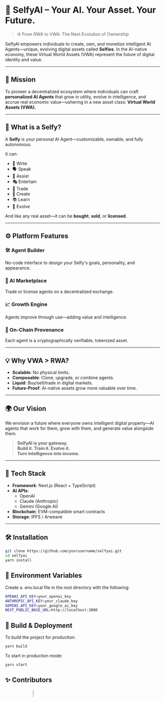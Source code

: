 # 🧠 SelfyAI – Your AI. Your Asset. Your Future.

> 🌐 From RWA to VWA: The Next Evolution of Ownership

SelfyAI empowers individuals to create, own, and monetize intelligent AI Agents—unique, evolving digital assets called **Selfies**. In the AI-native economy, these Virtual World Assets (VWA) represent the future of digital identity and value.

---

## 🎯 Mission

To pioneer a decentralized ecosystem where individuals can craft **personalized AI Agents** that grow in utility, evolve in intelligence, and accrue real economic value—ushering in a new asset class: **Virtual World Assets (VWA).**

---

## 🧬 What is a Selfy?

A **Selfy** is your personal AI Agent—customizable, ownable, and fully autonomous.

It can:
- 📝 Write
- 🗣️ Speak
- 🤖 Assist
- 🎭 Entertain
- 💱 Trade
- 🎨 Create
- 📚 Learn
- 🔄 Evolve

And like any real asset—it can be **bought**, **sold**, or **licensed**.

---

## ⚙️ Platform Features

### 🛠️ Agent Builder
No-code interface to design your Selfy's goals, personality, and appearance.

### 🔄 AI Marketplace
Trade or license agents on a decentralized exchange.

### 📈 Growth Engine
Agents improve through use—adding value and intelligence.

### 🔗 On-Chain Provenance
Each agent is a cryptographically verifiable, tokenized asset.

---

## 💡 Why VWA > RWA?

- **Scalable**: No physical limits.
- **Composable**: Clone, upgrade, or combine agents.
- **Liquid**: Buy/sell/trade in digital markets.
- **Future-Proof**: AI-native assets grow more valuable over time.

---

## 🌍 Our Vision

We envision a future where everyone owns intelligent digital property—AI agents that work for them, grow with them, and generate value alongside them.

> **SelfyAI is your gateway.**  
> **Build it. Train it. Evolve it.**  
> **Turn intelligence into income.**

---

## 🧩 Tech Stack

- **Framework**: Next.js (React + TypeScript)
- **AI APIs**:
  - OpenAI
  - Claude (Anthropic)
  - Gemini (Google AI)
- **Blockchain**: EVM-compatible smart contracts
- **Storage**: IPFS / Arweave

---

## 🛠 Installation

```bash
git clone https://github.com/yourusername/selfyai.git
cd selfyai
yarn install
 ```

## 🔧 Environment Variables

Create a .env.local file in the root directory with the following:

```bash
OPENAI_API_KEY=your_openai_key
ANTHROPIC_API_KEY=your_claude_key
GEMINI_API_KEY=your_google_ai_key
NEXT_PUBLIC_BASE_URL=http://localhost:3000
 ```
## 🧪 Build & Deployment

To build the project for production:

```bash
yarn build
 ```

To start in production mode:
```bash
yarn start
 ```

## ✨ Contributors
<a href="https://github.com/transitive-bullshit"><img src="https://avatars.githubusercontent.com/u/552829?v=4" alt="Contributor" style="width:8%; border-radius: 50%;"/></a>
<a href="https://github.com/HenryHengZJ"><img src="https://avatars.githubusercontent.com/u/26460777?v=4" alt="Contributor" style="width:8%; border-radius: 100%;"/></a>
<a href="https://github.com/feder-cr"><img src="https://avatars.githubusercontent.com/u/85809106?v=4" alt="Contributor" style="width:8%; border-radius: 10%;"/></a>
<a href="https://github.com/Dr-Left"><img src="https://avatars.githubusercontent.com/u/39025643?v=4" alt="Contributor" style="width:8%; border-radius: 50%;"/></a>
<a href="https://github.com/frdel"><img src="https://avatars.githubusercontent.com/u/38891707?v=4" alt="Contributor" style="width:8%; border-radius: 50%;"/></a>
<a href="https://github.com/suhasdeshpande"><img src="https://avatars.githubusercontent.com/u/606167?v=4" alt="Contributor" style="width:8%; border-radius: 50%;"/></a>
<a href="https://github.com/ValentaTomas"><img src="https://avatars.githubusercontent.com/u/49156497?v=4" alt="Contributor" style="width:8%; border-radius: 50%;"/></a>
<a href="https://github.com/NirDiamant"><img src="https://avatars.githubusercontent.com/u/28316913?v=4" alt="Contributor" style="width:8%; border-radius: 50%;"/></a>
<a href="hhttps://github.com/tonykipkemboi"><img src="https://avatars.githubusercontent.com/u/64493665?v=4" alt="Contributor" style="width:8%; border-radius: 50%;"/></a>
<a href="https://github.com/mayooear"><img src="https://avatars.githubusercontent.com/u/107035552?v=4" alt="Contributor" style="width:8%; border-radius: 50%;"/></a>
<a href="https://github.com/Fosowl"><img src="https://avatars.githubusercontent.com/u/49105846?v=4" alt="Contributor" style="width:8%; border-radius: 50%;"/></a>

